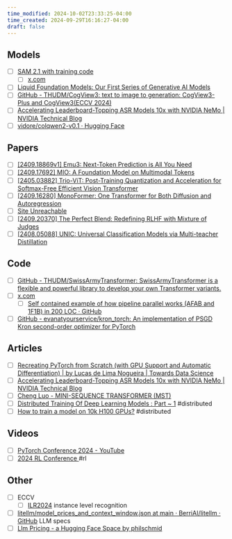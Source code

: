 ```yaml
---
time_modified: 2024-10-02T23:33:25-04:00
time_created: 2024-09-29T16:16:27-04:00
draft: false
---
```


## Models
- [ ] [SAM 2.1 with training code](https://github.com/facebookresearch/sam2)
	- [ ] [x.com](https://x.com/nikhilaravi/status/1840847032371560520)
- [ ] [Liquid Foundation Models: Our First Series of Generative AI Models](https://www.liquid.ai/liquid-foundation-models)
- [ ] [GitHub - THUDM/CogView3: text to image to  generation: CogView3-Plus and CogView3(ECCV 2024)](https://github.com/THUDM/CogView3)
- [ ] [Accelerating Leaderboard-Topping ASR Models 10x with NVIDIA NeMo | NVIDIA Technical Blog](https://developer.nvidia.com/blog/accelerating-leaderboard-topping-asr-models-10x-with-nvidia-nemo/)
- [ ] [vidore/colqwen2-v0.1 · Hugging Face](https://huggingface.co/vidore/colqwen2-v0.1)
## Papers
- [ ] [\[2409.18869v1\] Emu3: Next-Token Prediction is All You Need](https://arxiv.org/abs/2409.18869v1)
- [ ] [\[2409.17692\] MIO: A Foundation Model on Multimodal Tokens](https://arxiv.org/abs/2409.17692)
- [ ] [\[2405.03882\] Trio-ViT: Post-Training Quantization and Acceleration for Softmax-Free Efficient Vision Transformer](https://arxiv.org/abs/2405.03882)
- [ ] [\[2409.16280\] MonoFormer: One Transformer for Both Diffusion and Autoregression](https://arxiv.org/abs/2409.16280)
- [ ] [Site Unreachable](https://arxiv.org/abs/2409.20566)
- [ ] [\[2409.20370\] The Perfect Blend: Redefining RLHF with Mixture of Judges](https://arxiv.org/abs/2409.20370)
- [ ] [\[2408.05088\] UNIC: Universal Classification Models via Multi-teacher Distillation](https://arxiv.org/abs/2408.05088)

## Code
- [ ] [GitHub - THUDM/SwissArmyTransformer: SwissArmyTransformer is a flexible and powerful library to develop your own Transformer variants.](https://github.com/THUDM/SwissArmyTransformer)
- [ ] [x.com](https://x.com/FerdinandMom/status/1841419180702351369)
	- [ ] [Self contained example of how pipeline parallel works (AFAB and 1F1B) in 200 LOC · GitHub](https://gist.github.com/3outeille/a3d4d91bb07af64c8f33d5aaee5145fe) 
- [ ] [GitHub - evanatyourservice/kron\_torch: An implementation of PSGD Kron second-order optimizer for PyTorch](https://github.com/evanatyourservice/kron_torch)

## Articles
- [ ] [Recreating PyTorch from Scratch (with GPU Support and Automatic Differentiation) | by Lucas de Lima Nogueira | Towards Data Science](https://towardsdatascience.com/recreating-pytorch-from-scratch-with-gpu-support-and-automatic-differentiation-8f565122a3cc)
- [ ] [Accelerating Leaderboard-Topping ASR Models 10x with NVIDIA NeMo | NVIDIA Technical Blog](https://developer.nvidia.com/blog/accelerating-leaderboard-topping-asr-models-10x-with-nvidia-nemo/)
- [ ] [Cheng Luo - MINI-SEQUENCE TRANSFORMER (MST)](https://wdlctc.github.io/mst.html)
- [ ] [Distributed Training Of Deep Learning Models : Part \~ 1](https://vaibhawvipul.github.io/2024/09/29/Distributed-Training-of-Deep-Learning-models-Part-~-1.html) #distributed
- [ ] [How to train a model on 10k H100 GPUs?](https://soumith.ch/blog/2024-10-02-training-10k-scale.md.html) #distributed 

## Videos
- [ ] [PyTorch Conference 2024 - YouTube](https://www.youtube.com/playlist?list=PL_lsbAsL_o2B_znuvm-pDtV_cRhpqZb8l)
- [ ] [2024 RL Conference ](https://youtube.com/playlist?list=PLEA9Mnr-L18lI_I-EkyAc1-gXgBj52oV5&si=nHmif-Q7iD1gu2u2) #rl

## Other
- [ ] ECCV
	- [ ] [ILR2024](https://ilr-workshop.github.io/ECCVW2024/) instance level recognition
- [ ] [litellm/model\_prices\_and\_context\_window.json at main · BerriAI/litellm · GitHub](https://github.com/BerriAI/litellm/blob/main/model_prices_and_context_window.json) LLM specs
- [ ] [Llm Pricing - a Hugging Face Space by philschmid](https://huggingface.co/spaces/philschmid/llm-pricing)
